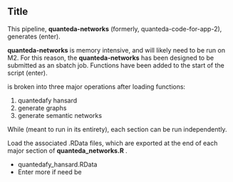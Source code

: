 ## Title 

This pipeline, __quanteda-networks__ (formerly, quanteda-code-for-app-2), generates (enter).  

__quanteda-networks__ is memory intensive, and will likely need to be run on M2. For this reason, the __quanteda-networks__ has been designed to be submitted as an sbatch job. Functions have been added to the start of the script (enter). 


is broken into three major operations after loading functions: 
1) quantedafy hansard
2) generate graphs
3) generate semantic networks 

While (meant to run in its entirety), each section can be run independently. 

Load the associated .RData files, which are exported at the end of each major section of __quanteda_networks.R__ . 
- quantedafy_hansard.RData
- Enter more if need be 
